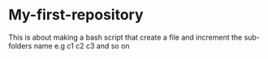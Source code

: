 # My-first-repository
This is about making a  bash script that create a file and increment the sub-folders name e.g c1 c2 c3 and so on 

